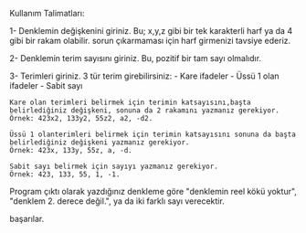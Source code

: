 Kullanım Talimatları:

  1- Denklemin değişkenini giriniz.
    Bu; x,y,z gibi bir tek karakterli harf ya da 4 gibi bir rakam olabilir.
    sorun çıkarmaması için harf girmenizi tavsiye ederiz.
    
  2- Denklemin terim sayısını giriniz.
    Bu, pozitif bir tam sayı olmalıdır.
    
  3- Terimleri giriniz.
    3 tür terim girebilirsiniz:
      - Kare ifadeler
      - Üssü 1 olan ifadeler
      - Sabit sayı
      
    Kare olan terimleri belirmek için terimin katsayısını,başta belirlediğiniz değişkeni, sonuna da 2 rakamını yazmanız gerekiyor.
    Örnek: 423x2, 133y2, 55z2, a2, -d2.
    
    Üssü 1 olanterimleri belirmek için terimin katsayısını sonuna da başta belirlediğiniz değişkeni yazmanız gerekiyor.
    Örnek: 423x, 133y, 55z, a, -d.
    
    Sabit sayı belirmek için sayıyı yazmanız gerekiyor.
    Örnek: 423, 133, 55, 1, -1.
    
  Program çıktı olarak yazdığınız denkleme göre "denklemin reel kökü yoktur", "denklem 2. derece değil.", ya da iki farklı sayı verecektir.
  
başarılar.
